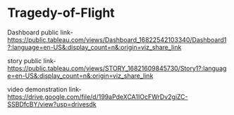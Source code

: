 # Tragedy-of-Flight


Dashboard public link-https://public.tableau.com/views/Dashboard_16822542103340/Dashboard1?:language=en-US&:display_count=n&:origin=viz_share_link

story public link-https://public.tableau.com/views/STORY_16821609845730/Story1?:language=en-US&:display_count=n&:origin=viz_share_link

video demonstration link-
https://drive.google.com/file/d/199aPdeXCA1IOcFWrDv2giZC-SSBDfcBY/view?usp=drivesdk
